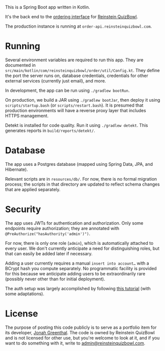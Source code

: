 This is a Spring Boot app written in Kotlin.

It's the back end to the [ordering interface](https://github.com/jonahgreenthal/reinstein-order-ui) for [Reinstein QuizBowl](https://www.reinsteinquizbowl.com).

The production instance is running at `order-api.reinsteinquizbowl.com`.

# Running
Several environment variables are required to run this app. They are documented in `src/main/kotlin/com/reinsteinquizbowl/order/util/Config.kt`. They define the port the server runs on, database credentials, credentials for other external services (currently just email), and more.

In development, the app can be run using `./gradlew bootRun`.

On production, we build a JAR using `./gradlew bootJar`, then deploy it using `scripts/startup.bash` (or `scripts/restart.bash`). It is presumed that production environments will have a reverse proxy layer that includes HTTPS management.

Detekt is installed for code quality. Run it using `./gradlew detekt`. This generates reports in `build/reports/detekt/`.

# Database
The app uses a Postgres database (mapped using Spring Data, JPA, and Hibernate).

Relevant scripts are in `resources/db/`. For now, there is no formal migration process; the scripts in that directory are updated to reflect schema changes that are applied separately. 

# Security
The app uses JWTs for authentication and authorization. Only some endpoints require authorization; they are annotated with `@PreAuthorize("hasAuthority('admin')")`.

For now, there is only one role (`admin`), which is automatically attached to every user. We don't currently anticipate a need for distinguishing roles, but that can easily be added later if necessary.

Adding a user currently requires a manual `insert into account…` with a BCrypt hash you compute separately. No programmatic facility is provided for this because we anticipate adding users to be extraordinarily rare (possibly never other than for initial deployment).

The auth setup was largely accomplished by following [this tutorial](https://www.bezkoder.com/spring-boot-react-jwt-auth/) (with some adaptations).

# License
The purpose of posting this code publicly is to serve as a portfolio item for its developer, [Jonah Greenthal](https://www.github.com/jonahgreenthal). The code is owned by Reinstein QuizBowl and is not licensed for other use, but you're welcome to look at it, and if you want to do something with it, write to [admin@reinsteinquizbowl.com](mailto:admin@reinsteinquizbowl.com).
